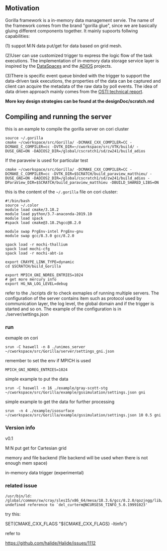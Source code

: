 ## Motivation

Gorilla framework is a in-memory data management servie. The name of the framework comes from the brand "gorilla glue", since we are basically gluing different components together. It mainly supoorts follwing capabilities:

(1) suppot M:N data put/get for data based on grid mesh. 

(2)User can use customized trigger to express the logic flow of the task executions. The implementation of in-memory data storage service layer is inspired by the [DataSpaces](https://github.com/philip-davis/dataspaces) and the [ADIOS](https://github.com/ornladios/ADIOS2) projects. 

(3)There is specific event queue binded with the trigger to support the data-driven task executions, the properties of the data can be captured and client can acquire the metadata of the raw data by poll events. The idea of data driven approach mainly comes from the [OSTI technical report](https://www.osti.gov/biblio/1493245).

**More key design strategies can be found at the designDoc/scratch.md**

## Compiling and running the server

this is an eample to compile the gorilla server on cori cluster

```
source ~/.gorilla
cmake ~/cworkspace/src/Gorilla/ -DCMAKE_CXX_COMPILER=CC -DCMAKE_C_COMPILER=cc -DVTK_DIR=~/cworkspace/src/VTK/build/ -DUSE_GNI=ON -DADIOS2_DIR=/global/cscratch1/sd/zw241/build_adios
```

If the paraveiw is used for particular test

```
cmake ~/cworkspace/src/Gorilla/ -DCMAKE_CXX_COMPILER=CC -DCMAKE_C_COMPILER=cc -DVTK_DIR=$SCRATCH/build_paraview_matthieu/ -DUSE_GNI=ON -DADIOS2_DIR=/global/cscratch1/sd/zw241/build_adios -DParaView_DIR=$SCRATCH/build_paraview_matthieu -DBUILD_SHARED_LIBS=ON
```

this is the content of the `~/.gorilla` file on cori cluster:

```
#!/bin/bash
source ~/.color
module load cmake/3.18.2
module load python/3.7-anaconda-2019.10
module load spack
#spack load cmake@3.18.2%gcc@8.2.0

module swap PrgEnv-intel PrgEnv-gnu
module swap gcc/8.3.0 gcc/8.2.0

spack load -r mochi-thallium
spack load mochi-cfg
spack load -r mochi-abt-io

export CRAYPE_LINK_TYPE=dynamic
cd $SCRATCH/build_Gorilla

export MPICH_GNI_NDREG_ENTRIES=1024 
# get more mercury info
export HG_NA_LOG_LEVEL=debug
```

refer to the ./scripts dir to check exmaples of running multiple servers. The configuration of the server contains item such as protocol used by communication layer, the log level, the global domain and if the trigger is started and so on. The example of the configuration is in ./server/settings.json

### run

exmaple on cori
```
srun -C haswell -n 8 ./unimos_server ~/cworkspace/src/Gorilla/server/settings_gni.json
```
remember to set the env if MPICH is used

```
MPICH_GNI_NDREG_ENTRIES=1024
```

simple example to put the data

```
srun -C haswell -n 16 ./example/gray-scott-stg ~/cworkspace/src/Gorilla/example/gssimulation/settings.json gni
```

simple example to get the data for further processing

```
srun  -n 4 ./example/isosurface ~/cworkspace/src/Gorilla/example/gssimulation/settings.json 10 0.5 gni
```

### Version info

v0.1

M:N put get for Cartesian grid

memory and file backend 
(file backend will be used when there is not enough mem space)

in-memory data trigger (experimental)


### related issue


```
/usr/bin/ld: /global/common/sw/cray/sles15/x86_64/mesa/18.3.6/gcc/8.2.0/qozjngg/lib/libOSMesa.so: undefined reference to `del_curterm@NCURSES6_TINFO_5.0.19991023'
```
try this:

SET(CMAKE_CXX_FLAGS "${CMAKE_CXX_FLAGS} -ltinfo")

refer to

https://github.com/halide/Halide/issues/1112